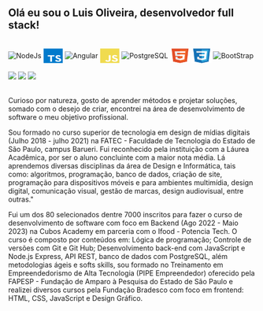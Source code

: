 ## Olá eu sou o Luis Oliveira, desenvolvedor full stack!

 <div style="display: inline_block"><br>
  <img align="center" alt="NodeJs" height="30" width="40" src="https://cdn.jsdelivr.net/gh/devicons/devicon/icons/nodejs/nodejs-original.svg">
  <img align="center" alt="TypeScript" height="30" width="40" src="https://raw.githubusercontent.com/devicons/devicon/master/icons/typescript/typescript-plain.svg">
  <img align="center" alt="Angular" height="30" width="40" src="https://cdn.jsdelivr.net/gh/devicons/devicon/icons/angularjs/angularjs-original.svg">
  <img align="center" alt="JavaScript" height="30" width="40" src="https://raw.githubusercontent.com/devicons/devicon/master/icons/javascript/javascript-plain.svg">
  <img align="center" alt="PostgreSQL" height="30" width="40" src="https://cdn.jsdelivr.net/gh/devicons/devicon/icons/postgresql/postgresql-original.svg">
  <img align="center" alt="HTML" height="30" width="40" src="https://raw.githubusercontent.com/devicons/devicon/master/icons/html5/html5-original.svg">
  <img align="center" alt="CSS" height="30" width="40" src="https://raw.githubusercontent.com/devicons/devicon/master/icons/css3/css3-original.svg">
  <img align="center" alt="BootStrap" height="30" width="40" src="https://cdn.jsdelivr.net/gh/devicons/devicon/icons/bootstrap/bootstrap-original.svg">
 
  </div>   
 <br>
<div> 
  <a href="https://discordapp.com/users/luisoliveira.jr#9203" target="_blank"><img src="https://img.shields.io/badge/Discord-7289DA?style=for-the-badge&logo=discord&logoColor=white" target="_blank"></a> 
  <a href="https://www.linkedin.com/in/luisoli" target="_blank"><img src="https://img.shields.io/badge/-LinkedIn-%230077B5?style=for-the-badge&logo=linkedin&logoColor=white" target="_blank"></a>
  <a href="https://instagram.com/tim_luiiss" target="_blank"><img src="https://img.shields.io/badge/-Instagram-%23E4405F?style=for-the-badge&logo=instagram&logoColor=white" target="_blank"></a>
 </div>
 <br>
<p>Curioso por natureza, gosto de aprender métodos e projetar soluções, somado com o desejo de criar, encontrei na área de desenvolvimento de software o meu objetivo profissional.</p>

<p>Sou formado no curso superior de tecnologia em design de mídias digitais (Julho 2018 - julho 2021) na FATEC - Faculdade de Tecnologia do Estado de São Paulo, campus Barueri. Fui reconhecido pela instituição com a Láurea Acadêmica, por ser o aluno concluinte com a maior nota média. Lá aprendemos diversas disciplinas da área de Design e Informática, tais como: algoritmos, programação, banco de dados, criação de site, programação para dispositivos móveis e para ambientes multimídia, design digital, comunicação visual, gestão de marcas, design audiovisual, entre outras."<p>

<p>Fui um dos 80 selecionados dentre 7000 inscritos para fazer o curso de desenvolvimento de software com foco em Backend (Ago 2022 - Maio 2023) na Cubos Academy em parceria com o Ifood - Potencia Tech. O curso é composto por conteúdos em: Lógica de programação; Controle de versões com Git e Git Hub; Desenvolvimento back-end com JavaScript e Node.js Express, API REST, banco de dados com PostgreSQL, além metodologias ágeis e softs skills, sou formado no Treinamento em Empreendedorismo de Alta Tecnologia (PIPE Empreendedor) oferecido pela FAPESP - Fundação de Amparo à Pesquisa do Estado de São Paulo e realizei diversos cursos pela Fundação Bradesco com foco em frontend: HTML, CSS, JavaScript e Design Gráfico.</p>

